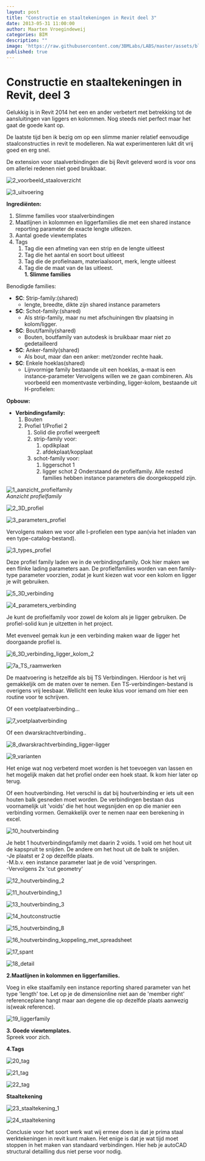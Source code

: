 ```yaml
---
layout: post
title: "Constructie en staaltekeningen in Revit deel 3"
date: 2013-05-31 11:00:00
author: Maarten Vroegindeweij
categories: BIM
description: ""
image: 'https://raw.githubusercontent.com/3BMLabs/LABS/master/assets/blog_assets/2013-05-31/2_voorbeeld_staaloverzicht.jpg'
published: true
---
```


# Constructie en staaltekeningen in Revit, deel 3

Gelukkig is in Revit 2014 het een en ander verbetert met betrekking tot de aansluitingen van liggers en kolommen. Nog steeds niet perfect maar het gaat de goede kant op.

De laatste tijd ben ik bezig om op een slimme manier relatief eenvoudige staalconstructies in revit te modelleren. Na wat experimenteren lukt dit vrij goed en erg snel.

De extension voor staalverbindingen die bij Revit geleverd word is voor ons om allerlei redenen niet goed bruikbaar.

![2_voorbeeld_staaloverzicht](https://raw.githubusercontent.com/3BMLabs/LABS/master/assets/blog_assets/2013-05-31/2_voorbeeld_staaloverzicht.jpg)

![3_uitvoering](https://raw.githubusercontent.com/3BMLabs/LABS/master/assets/blog_assets/2013-05-31/3_uitvoering.jpg)

**Ingrediënten:**<br>
1. Slimme families voor staalverbindingen
2. Maatlijnen in kolommen en liggerfamilies die met een shared instance reporting parameter de exacte lengte uitlezen.
3. Aantal goede viewtemplates
4. Tags 
    1. Tag die een afmeting van een strip en de lengte uitleest
    2. Tag die het aantal en soort bout uitleest
    3. Tag die de profielnaam, materiaalsoort, merk, lengte uitleest
    4. Tag die de maat van de las uitleest.<br>
**1. Slimme families**

Benodigde families:<br>
- **SC**: Strip-family:(shared)
    - lengte, breedte, dikte zijn shared instance parameters
- **SC**: Schot-family:(shared)
    - Als strip-family, maar nu met afschuiningen tbv plaatsing in kolom/ligger.
- **SC**: Bout/family(shared)
    - Bouten, boutfamily van autodesk is bruikbaar maar niet zo gedetailleerd
- **SC**: Anker-family(shared)
    - Als bout, maar dan een anker: met/zonder rechte haak.
- **SC**: Enkele hoeklas(shared)
    - Lijnvormige family bestaande uit een hoeklas, a-maat is een instance-parameter
Vervolgens willen we ze gaan combineren. Als voorbeeld een momentvaste verbinding, ligger-kolom, bestaande uit H-profielen:

**Opbouw:**<br>
- **Verbindingsfamily:**<br>
    1. Bouten
    2. Profiel 1/Profiel 2
        1. Solid die profiel weergeeft
        2. strip-family voor:
            1. opdikplaat
            1. afdekplaat/kopplaat
        1. schot-family voor:
            1. liggerschot 1
            1. ligger schot 2
Onderstaand de profielfamily. Alle nested families hebben instance parameters die doorgekoppeld zijn.

![1_aanzicht_profielfamily](https://raw.githubusercontent.com/3BMLabs/LABS/master/assets/blog_assets/2013-05-31/1_aanzicht_profielfamily.jpg)<br>
*Aanzicht profielfamily*

![2_3D_profiel](https://raw.githubusercontent.com/3BMLabs/LABS/master/assets/blog_assets/2013-05-31/2_3D_profiel.jpg)

![3_parameters_profiel](https://raw.githubusercontent.com/3BMLabs/LABS/master/assets/blog_assets/2013-05-31/3_parameters_profiel.jpg)

Vervolgens maken we voor alle I-profielen een type aan(via het inladen van een type-catalog-bestand).

![3_types_profiel](https://raw.githubusercontent.com/3BMLabs/LABS/master/assets/blog_assets/2013-05-31/3_types_profiel.jpg)

Deze profiel family laden we in de verbindingsfamily. Ook hier maken we een flinke lading parameters aan. De profielfamilies worden van een family-type parameter voorzien, zodat je kunt kiezen wat voor een kolom en ligger je wilt gebruiken.

![5_3D_verbinding](https://raw.githubusercontent.com/3BMLabs/LABS/master/assets/blog_assets/2013-05-31/5_3D_verbinding.jpg)

![4_parameters_verbinding](https://raw.githubusercontent.com/3BMLabs/LABS/master/assets/blog_assets/2013-05-31/4_parameters_verbinding.png)

Je kunt de profielfamily voor zowel de kolom als je ligger gebruiken. De profiel-solid kun je uitzetten in het project.

Met evenveel gemak kun je een verbinding maken waar de ligger het doorgaande profiel is.

![6_3D_verbinding_ligger_kolom_2](https://raw.githubusercontent.com/3BMLabs/LABS/master/assets/blog_assets/2013-05-31/6_3D_verbinding_ligger_kolom_2.jpg)

![7a_TS_raamwerken](https://raw.githubusercontent.com/3BMLabs/LABS/master/assets/blog_assets/2013-05-31/7a_TS_raamwerken.jpg)

De maatvoering is hetzelfde als bij TS Verbindingen. Hierdoor is het vrij gemakkeljik om  de maten over te nemen. Een TS-verbindingen-bestand is overigens vrij leesbaar. Wellicht een leuke klus voor iemand om hier een routine voor te schrijven.
 
Of een voetplaatverbinding...

![7_voetplaatverbinding](https://raw.githubusercontent.com/3BMLabs/LABS/master/assets/blog_assets/2013-05-31/7_voetplaatverbinding.jpg)

Of een dwarskrachtverbinding..

![8_dwarskrachtverbinding_ligger-ligger](https://raw.githubusercontent.com/3BMLabs/LABS/master/assets/blog_assets/2013-05-31/8_dwarskrachtverbinding_ligger-ligger.jpg)

![9_varianten](https://raw.githubusercontent.com/3BMLabs/LABS/master/assets/blog_assets/2013-05-31/9_varianten.jpg)

Het enige wat nog verbeterd moet worden is het toevoegen van lassen en het mogelijk maken dat het profiel onder een hoek staat. Ik kom hier later op terug.

Of een houtverbinding. Het verschil is dat bij houtverbinding er iets uit een houten balk gesneden moet worden. De verbindingen bestaan dus voornamelijk uit 'voids' die het hout wegsnijden en op die manier een verbinding vormen. Gemakkelijk over te nemen naar een berekening in excel.

![10_houtverbinding](https://raw.githubusercontent.com/3BMLabs/LABS/master/assets/blog_assets/2013-05-31/10_houtverbinding.jpg)

Je hebt 1 houtverbindingsfamily met daarin 2 voids. 1 void om het hout uit de kapspruit te snijden. De andere om het hout uit de balk te snijden.<br>
-Je plaatst er 2 op dezelfde plaats.<br>
-M.b.v. een instance parameter laat je de void 'verspringen.<br>
-Vervolgens 2x 'cut geometry' 

![12_houtverbinding_2](https://raw.githubusercontent.com/3BMLabs/LABS/master/assets/blog_assets/2013-05-31/12_houtverbinding_2.jpg)

![11_houtverbinding_1](https://raw.githubusercontent.com/3BMLabs/LABS/master/assets/blog_assets/2013-05-31/11_houtverbinding_1.jpg)

![13_houtverbinding_3](https://raw.githubusercontent.com/3BMLabs/LABS/master/assets/blog_assets/2013-05-31/13_houtverbinding_3.jpg)

![14_houtconstructie](https://raw.githubusercontent.com/3BMLabs/LABS/master/assets/blog_assets/2013-05-31/14_houtconstructie.jpg)

![15_houtverbinding_8](https://raw.githubusercontent.com/3BMLabs/LABS/master/assets/blog_assets/2013-05-31/15_houtverbinding_8.jpg)

![16_houtverbinding_koppeling_met_spreadsheet](https://raw.githubusercontent.com/3BMLabs/LABS/master/assets/blog_assets/2013-05-31/16_houtverbinding_koppeling_met_spreadsheet.jpg)

![17_spant](https://raw.githubusercontent.com/3BMLabs/LABS/master/assets/blog_assets/2013-05-31/17_spant.jpg)

![18_detail](https://raw.githubusercontent.com/3BMLabs/LABS/master/assets/blog_assets/2013-05-31/18_detail.jpg)

**2.Maatlijnen in kolommen en liggerfamilies.**

Voeg in elke staalfamily een instance reporting shared parameter van het type 'length' toe. Let op je de dimensionline niet aan de 'member right' referenceplane hangt maar aan degene die op dezelfde plaats aanwezig is(weak reference).

![19_liggerfamily](https://raw.githubusercontent.com/3BMLabs/LABS/master/assets/blog_assets/2013-05-31/19_liggerfamily.jpg)

**3. Goede viewtemplates.**<br>
Spreek voor zich.

**4.Tags**

![20_tag](https://raw.githubusercontent.com/3BMLabs/LABS/master/assets/blog_assets/2013-05-31/20_tag.jpg)

![21_tag](https://raw.githubusercontent.com/3BMLabs/LABS/master/assets/blog_assets/2013-05-31/21_tag.jpg)

![22_tag](https://raw.githubusercontent.com/3BMLabs/LABS/master/assets/blog_assets/2013-05-31/22_tag.jpg)

**Staaltekening**

![23_staaltekening_1](https://raw.githubusercontent.com/3BMLabs/LABS/master/assets/blog_assets/2013-05-31/23_staaltekening_1.jpg)

![24_staaltekening](https://raw.githubusercontent.com/3BMLabs/LABS/master/assets/blog_assets/2013-05-31/24_staaltekening.jpg)

Conclusie voor het soort werk wat wij ermee doen is dat je prima staal werktekeningen in revit kunt maken. Het enige is dat je wat tijd moet stoppen in het maken van standaard verbindingen. Hier heb je autoCAD structural detailling dus niet perse voor nodig.